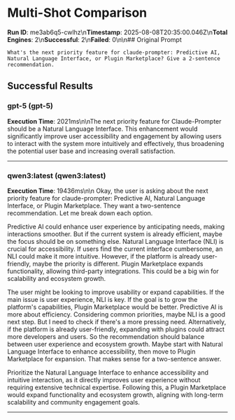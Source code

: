 # Multi-Shot Comparison

**Run ID**: me3ab6q5-cwlhz\n**Timestamp**: 2025-08-08T20:35:00.046Z\n**Total Engines**: 2\n**Successful**: 2\n**Failed**: 0\n\n## Original Prompt
```
What's the next priority feature for claude-prompter: Predictive AI, Natural Language Interface, or Plugin Marketplace? Give a 2-sentence recommendation.
```

## Successful Results

### gpt-5 (gpt-5)
**Execution Time**: 2021ms\n\nThe next priority feature for Claude-Prompter should be a Natural Language Interface. This enhancement would significantly improve user accessibility and engagement by allowing users to interact with the system more intuitively and effectively, thus broadening the potential user base and increasing overall satisfaction.

---

### qwen3:latest (qwen3:latest)
**Execution Time**: 19436ms\n\n<think>
Okay, the user is asking about the next priority feature for claude-prompter: Predictive AI, Natural Language Interface, or Plugin Marketplace. They want a two-sentence recommendation. Let me break down each option.

Predictive AI could enhance user experience by anticipating needs, making interactions smoother. But if the current system is already efficient, maybe the focus should be on something else. Natural Language Interface (NLI) is crucial for accessibility. If users find the current interface cumbersome, an NLI could make it more intuitive. However, if the platform is already user-friendly, maybe the priority is different. Plugin Marketplace expands functionality, allowing third-party integrations. This could be a big win for scalability and ecosystem growth. 

The user might be looking to improve usability or expand capabilities. If the main issue is user experience, NLI is key. If the goal is to grow the platform's capabilities, Plugin Marketplace would be better. Predictive AI is more about efficiency. Considering common priorities, maybe NLI is a good next step. But I need to check if there's a more pressing need. Alternatively, if the platform is already user-friendly, expanding with plugins could attract more developers and users. So the recommendation should balance between user experience and ecosystem growth. Maybe start with Natural Language Interface to enhance accessibility, then move to Plugin Marketplace for expansion. That makes sense for a two-sentence answer.
</think>

Prioritize the Natural Language Interface to enhance accessibility and intuitive interaction, as it directly improves user experience without requiring extensive technical expertise. Following this, a Plugin Marketplace would expand functionality and ecosystem growth, aligning with long-term scalability and community engagement goals.

---

